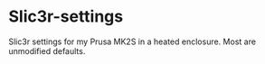 # Slic3r-settings
Slic3r settings for my Prusa MK2S in a heated enclosure. Most are unmodified defaults.
